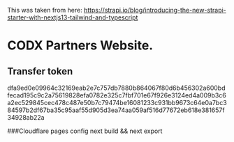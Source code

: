 This was taken from here:
https://strapi.io/blog/introducing-the-new-strapi-starter-with-nextjs13-tailwind-and-typescript

# CODX Partners Website.


## Transfer token
dfa9ed0e09964c32169eab2e7c757db7880b864067f80d6b456302a600bdfecad195c9c2a75619828efa0782e325c7fbf701e67f926e3124ed4a009b3c6a2ec529845cec478c487e50b7c79474be16081233c931bb9673c64e0a7bc384597b2df67ba35c95aaf55d905d3ea74aa059af516d77672eb618e381657f34928ab22a

###Cloudflare pages config
next build && next export